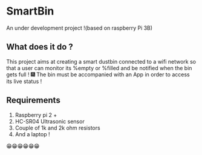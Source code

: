 # SmartBin
An under development project !(based on raspberry Pi 3B)
## What does it do ?
This project aims at creating a smart dustbin connected to a wifi network so that a user can monitor its %empty or %filled and be notified when the bin gets full ! 🎆
The bin must be accompanied with an App in order to access its live status !
## Requirements
<ol>
  <li>Raspberry pi 2 +</li>
  <li>HC-SR04 Ultrasonic sensor</li>
  <li>Couple of 1k and 2k ohm resistors</li>
  <li>And a laptop !</li>
</ol>
😁😁😁😁😁😁
